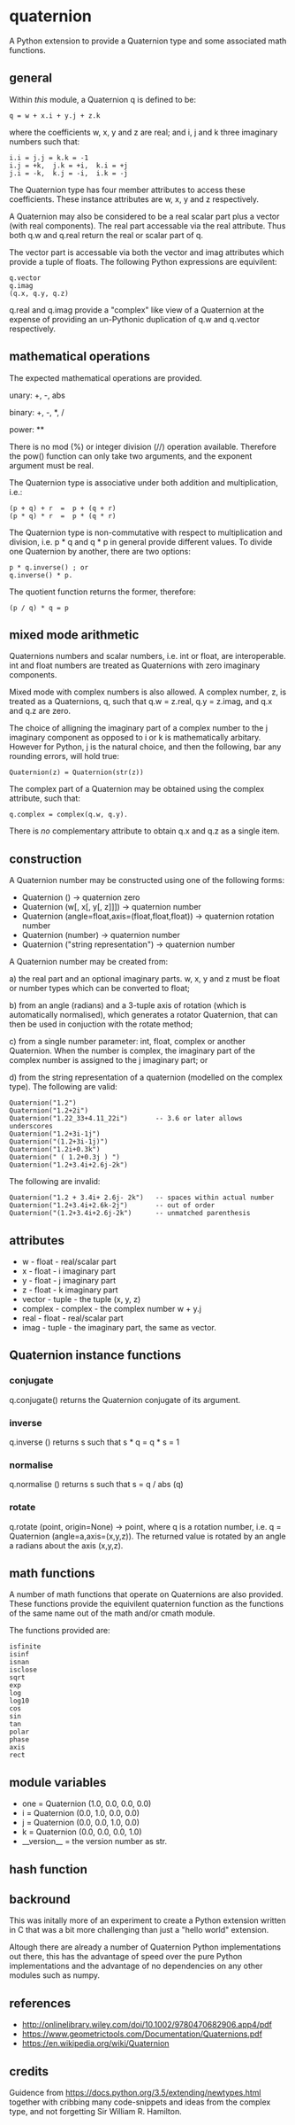 # quaternion

A Python extension to provide a Quaternion type and some associated math functions.

## general

Within _this_ module, a Quaternion q is defined to be:

    q = w + x.i + y.j + z.k

where the coefficients w, x, y and z are real; and i, j and k three imaginary
numbers such that:

    i.i = j.j = k.k = -1
    i.j = +k,  j.k = +i,  k.i = +j
    j.i = -k,  k.j = -i,  i.k = -j

The Quaternion type has four member attributes to access these coefficients.
These instance attributes are w, x, y and z respectively.

A Quaternion may also be considered to be a real scalar part plus a vector (with
real components). The real part accessable via the real attribute. Thus both
q.w and q.real return the real or scalar part of q.

The vector part is accessable via both the vector and imag attributes which provide
a tuple of floats. The following Python expressions are equivilent:

    q.vector
    q.imag
    (q.x, q.y, q.z)

q.real and q.imag provide a "complex" like view of a Quaternion at the expense
of providing an un-Pythonic duplication of q.w and q.vector respectively.

## mathematical operations

The expected mathematical operations are provided.

unary: +, -, abs

binary: +, -, *, /

power: ** 

There is no mod (%) or integer division (//) operation available.
Therefore the pow() function can only take two arguments, and the exponent argument must be real.

The Quaternion type is associative under both addition and multiplication, i.e.:

    (p + q) + r  =  p + (q + r)
    (p * q) * r  =  p * (q * r)

The Quaternion type is non-commutative with respect to multiplication and division,
i.e.  p \* q  and  q \* p in general provide different values. To divide one
Quaternion by another, there are two options:

    p * q.inverse() ; or
    q.inverse() * p.

The quotient function returns the former, therefore:

    (p / q) * q = p

## mixed mode arithmetic

Quaternions numbers and scalar numbers, i.e. int or float, are interoperable.
int and float numbers are treated as Quaternions with zero imaginary components.

Mixed mode with complex numbers is also allowed. A complex number, z, is treated
as a Quaternions, q, such that q.w = z.real, q.y = z.imag, and q.x and q.z are
zero.

The choice of alligning the imaginary part of a complex number to the j imaginary
component as opposed to i or k is mathematically arbitary. However for Python, j
is the natural choice, and then the following, bar any rounding errors, will
hold true:

    Quaternion(z) = Quaternion(str(z))

The complex part of a Quaternion may be obtained using the complex attribute,
such that:

    q.complex = complex(q.w, q.y).

There is _no_ complementary attribute to obtain q.x and q.z as a single item.


## construction

A Quaternion number may be constructed using one of the following forms:

* Quaternion ()                                     -> quaternion zero
* Quaternion (w[, x[, y[, z]]])                     -> quaternion number
* Quaternion (angle=float,axis=(float,float,float)) -> quaternion rotation number
* Quaternion (number)                               -> quaternion number
* Quaternion ("string representation")              -> quaternion number

A Quaternion number may be created from:

a) the real part and an optional imaginary parts. w, x, y and z must be float
   or number types which can be converted to float;

b) from an angle (radians) and a 3-tuple axis of rotation (which is automatically
   normalised), which generates a rotator Quaternion,  that can then be used in
   conjuction with the rotate method;

c) from a single number parameter: int, float, complex or another Quaternion.
   When the number is complex, the imaginary part of the complex number is
   assigned to the j imaginary part; or

d) from the string representation of a quaternion (modelled on the complex type).
   The following are valid:

    Quaternion("1.2")
    Quaternion("1.2+2i")
    Quaternion("1.22_33+4.11_22i")       -- 3.6 or later allows underscores
    Quaternion("1.2+3i-1j")
    Quaternion("(1.2+3i-1j)")
    Quaternion("1.2i+0.3k")
    Quaternion(" ( 1.2+0.3j ) ")
    Quaternion("1.2+3.4i+2.6j-2k")

The following are invalid:

    Quaternion("1.2 + 3.4i+ 2.6j- 2k")   -- spaces within actual number
    Quaternion("1.2+3.4i+2.6k-2j")       -- out of order
    Quaternion("(1.2+3.4i+2.6j-2k")      -- unmatched parenthesis


## attributes

* w       - float - real/scalar part
* x       - float - i imaginary part
* y       - float - j imaginary part
* z       - float - k imaginary part
* vector  - tuple - the tuple (x, y, z)
* complex - complex - the complex number w + y.j
* real    - float - real/scalar part
* imag    - tuple - the imaginary part, the same as vector.


## Quaternion instance functions

### conjugate

q.conjugate() returns the Quaternion conjugate of its argument.

### inverse

q.inverse ()  returns s such that s * q = q * s = 1

### normalise

q.normalise () returns s such that s = q / abs (q)

### rotate

q.rotate (point, origin=None) -> point, where q is a rotation number, 
i.e. q = Quaternion (angle=a,axis=(x,y,z)).
The returned value is rotated by an angle a radians about the axis (x,y,z).

## math functions

A number of math functions that operate on Quaternions are also provided.
These functions provide the equivilent quaternion function as the functions of
the same name out of the math and/or cmath module.

The functions provided are:

    isfinite
    isinf
    isnan
    isclose
    sqrt
    exp
    log
    log10
    cos
    sin
    tan
    polar
    phase
    axis
    rect

## module variables

* one = Quaternion (1.0, 0.0, 0.0, 0.0)
* i   = Quaternion (0.0, 1.0, 0.0, 0.0)
* j   = Quaternion (0.0, 0.0, 1.0, 0.0)
* k   = Quaternion (0.0, 0.0, 0.0, 1.0)
* \_\_version\_\_ = the version number as str.


## hash function



## backround

This was initally more of an experiment to create a Python extension written in C
that was a bit more challenging than just a "hello world" extension.

Altough there are already a number of Quaternion Python implementations out there,
this has the advantage of speed over the pure Python implementations and the advantage
of no dependencies on any other modules such as numpy.

## references

* http://onlinelibrary.wiley.com/doi/10.1002/9780470682906.app4/pdf
* https://www.geometrictools.com/Documentation/Quaternions.pdf
* https://en.wikipedia.org/wiki/Quaternion

## credits

Guidence from https://docs.python.org/3.5/extending/newtypes.html
together with cribbing many code-snippets and ideas from the complex type,
and not forgetting Sir William R. Hamilton.

